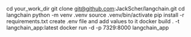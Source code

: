 cd your_work_dir
git clone git@github.com:JackScher/langchain.git
cd langchain
python -m venv .venv
source .venv/bin/activate
pip install -r requirements.txt
create .env file and add values to it
docker build . -t langchain_app:latest
docker run -d -p 7329:8000 langchain_app
